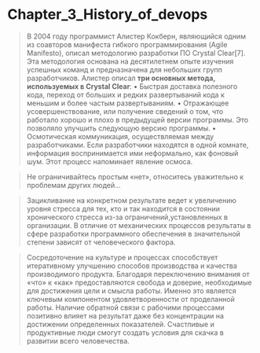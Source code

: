 # Chapter_3_History_of_devops

>В 2004 году программист Алистер Кокберн, являющийся одним из соавторов манифеста
гибкого программирования (Agile Manifesto), описал методологию разработки ПО Crystal
Clear[7]. Эта методология основана на десятилетнем опыте изучения успешных команд и
предназначена для небольших групп разработчиков. Алистер описал __три основных метода, используемых в Crystal Clear__:
• Быстрая доставка полезного кода, переход от больших и редких развертываний кода к
меньшим и более частым развертываниям.
• Отражающее усовершенствование, или получение сведений о том, что работало
хорошо и плохо в предыдущей версии программы. Это позволяло улучшить следующую
версию программы.
• Осмотическая коммуникация, осуществляемая между разработчиками. Если
разработчики находятся в одной комнате, информация воспринимается ими
неформально, как фоновый шум. Этот процесс напоминает явление осмоса.

>Не ограничивайтесь простым «нет», относитесь уважительно к проблемам других
людей...

>Зацикливание на конкретном результате ведет к увеличению уровня стресса для тех,
кто и так находится в состоянии хронического стресса из-за ограничений,установленных
в организации. В отличие от механических процессов результаты в сфере разработки
программного обеспечения в значительной степени зависят от человеческого фактора.

> Сосредоточение на культуре и процессах способствует итеративному улучшению
способов производства и качества производимого продукта. Благодаря переключению
внимания от «что» к «как» предоставляются свобода и доверие, необходимые для
достижения цели и смысла работы. Именно это является ключевым компонентом
удовлетворенности от проделанной работы. Наличие обратной связи с рабочими
процессами позитивно влияет на результат даже без концентрации на достижении
определенных показателей. Счастливые и продуктивные люди смогут создать условия
для скачка в развитии всего человечества.
